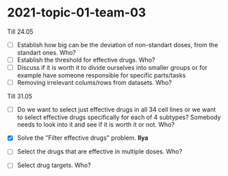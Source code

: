 # 2021-topic-01-team-03

Till 24.05
- [ ] Establish how big can be the deviation of non-standart doses, from the standart ones. Who?
- [ ] Establish the threshold for effective drugs. Who?
- [ ] Discuss if it is worth it to divide ourselves into smaller groups or for example have someone responsible for specific parts/tasks
- [ ] Removing irrelevant colums/rows from datasets. Who?

Till 31.05
- [ ] Do we want to select just effective drugs in all 34 cell lines or we want to select effective drugs specifically for each of 4 subtypes? Somebody needs to look into it and see if it is worth it or not. Who?
- [x] Solve the "Filter effective drugs" problem. **Ilya**
- [ ] Select the drugs that are effective in multiple doses. Who?
- [ ] Select drug targets. Who?

